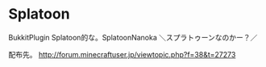 # Splatoon
BukkitPlugin
Splatoon的な。SplatoonNanoka
＼スプラトゥーンなのかー？／

配布先。
http://forum.minecraftuser.jp/viewtopic.php?f=38&t=27273
